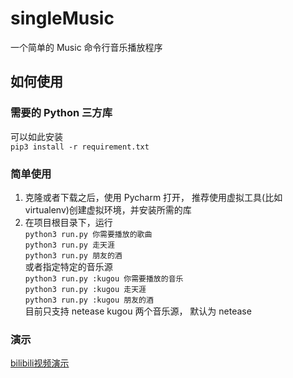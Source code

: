 # singleMusic
一个简单的 Music 命令行音乐播放程序
## 如何使用
### 需要的 Python 三方库
  可以如此安装  
  `pip3 install -r requirement.txt`
### 简单使用  
1. 克隆或者下载之后，使用 Pycharm 打开， 推荐使用虚拟工具(比如 virtualenv)创建虚拟环境，并安装所需的库
2. 在项目根目录下，运行  
    `python3 run.py 你需要播放的歌曲`  
    `python3 run.py 走天涯`  
    `python3 run.py 朋友的酒`  
   或者指定特定的音乐源  
    `python3 run.py :kugou 你需要播放的音乐`  
    `python3 run.py :kugou 走天涯`  
    `python3 run.py :kugou 朋友的酒`  
   目前只支持 netease kugou 两个音乐源， 默认为 netease 
### 演示
  [bilibili视频演示](https://www.bilibili.com/video/BV1ML411t7kt?spm_id_from=333.999.0.0 "视频演示")
